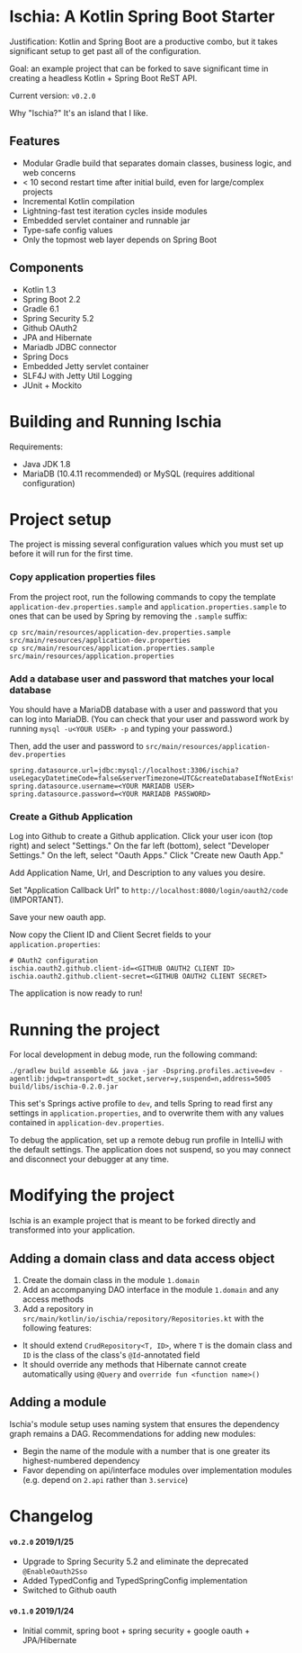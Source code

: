 # Ischia: A Kotlin Spring Boot Starter

Justification: Kotlin and Spring Boot are a productive combo, but it takes significant setup to get past all of the configuration.

Goal: an example project that can be forked to save significant time in creating a headless Kotlin + Spring Boot ReST API.

Current version: `v0.2.0` 

Why "Ischia?" It's an island that I like.

## Features

 - Modular Gradle build that separates domain classes, business logic, and web concerns
 - < 10 second restart time after initial build, even for large/complex projects
 - Incremental Kotlin compilation
 - Lightning-fast test iteration cycles inside modules
 - Embedded servlet container and runnable jar
 - Type-safe config values
 - Only the topmost web layer depends on Spring Boot
 
## Components

 - Kotlin 1.3
 - Spring Boot 2.2
 - Gradle 6.1
 - Spring Security 5.2
 - Github OAuth2
 - JPA and Hibernate
 - Mariadb JDBC connector
 - Spring Docs
 - Embedded Jetty servlet container
 - SLF4J with Jetty Util Logging
 - JUnit + Mockito

# Building and Running Ischia

Requirements: 
 - Java JDK 1.8
 - MariaDB (10.4.11 recommended) or MySQL (requires additional configuration)

# Project setup

The project is missing several configuration values which you must set up before it will run for the first time.

### Copy application properties files

From the project root, run the following commands to copy the template `application-dev.properties.sample` and `application.properties.sample` to ones that can be used by Spring by removing the `.sample` suffix:

```
cp src/main/resources/application-dev.properties.sample src/main/resources/application-dev.properties
cp src/main/resources/application.properties.sample src/main/resources/application.properties
```

### Add a database user and password that matches your local database

You should have a MariaDB database with a user and password that you can log into MariaDB. (You can check that your user and password work by running `mysql -u<YOUR USER> -p` and typing your password.)

Then, add the user and password to `src/main/resources/application-dev.properties`

```
spring.datasource.url=jdbc:mysql://localhost:3306/ischia?useLegacyDatetimeCode=false&serverTimezone=UTC&createDatabaseIfNotExist=true
spring.datasource.username=<YOUR MARIADB USER>
spring.datasource.password=<YOUR MARIADB PASSWORD>
```

### Create a Github Application

Log into Github to create a Github application. Click your user icon (top right) and select "Settings." On the far left (bottom), select "Developer Settings." On the left, select "Oauth Apps." Click "Create new Oauth App."

Add Application Name, Url, and Description to any values you desire.

Set "Application Callback Url" to `http://localhost:8080/login/oauth2/code` (IMPORTANT).

Save your new oauth app.

Now copy the Client ID and Client Secret fields to your `application.properties`:

```
# OAuth2 configuration
ischia.oauth2.github.client-id=<GITHUB OAUTH2 CLIENT ID>
ischia.oauth2.github.client-secret=<GITHUB OAUTH2 CLIENT SECRET>
```

The application is now ready to run!

# Running the project

For local development in debug mode, run the following command:
```
./gradlew build assemble && java -jar -Dspring.profiles.active=dev -agentlib:jdwp=transport=dt_socket,server=y,suspend=n,address=5005 build/libs/ischia-0.2.0.jar
``` 

This set's Springs active profile to `dev`, and tells Spring to read first any settings in `application.properties`, and to overwrite them with any values contained in `application-dev.properties`.

To debug the application, set up a remote debug run profile in IntelliJ with the default settings. The application does not suspend, so you may connect and disconnect your debugger at any time.

# Modifying the project

Ischia is an example project that is meant to be forked directly and transformed into your application.

## Adding a domain class and data access object

1. Create the domain class in the module `1.domain`
2. Add an accompanying DAO interface in the module `1.domain` and any access methods
3. Add a repository in `src/main/kotlin/io/ischia/repository/Repositories.kt` with the following features:
  - It should extend `CrudRepository<T, ID>`, where `T` is the domain class and `ID` is the class of the class's `@Id`-annotated field
  - It should override any methods that Hibernate cannot create automatically using `@Query` and `override fun <function name>()`

## Adding a module

Ischia's module setup uses naming system that ensures the dependency graph remains a DAG. Recommendations for adding new modules:
 
 - Begin the name of the module with a number that is one greater its highest-numbered dependency
 - Favor depending on api/interface modules over implementation modules (e.g. depend on `2.api` rather than `3.service`) 

# Changelog

#### `v0.2.0` 2019/1/25
 - Upgrade to Spring Security 5.2 and eliminate the deprecated `@EnableOauth2Sso`
 - Added TypedConfig and TypedSpringConfig implementation
 - Switched to Github oauth
 
#### `v0.1.0` 2019/1/24
 - Initial commit, spring boot + spring security + google oauth + JPA/Hibernate